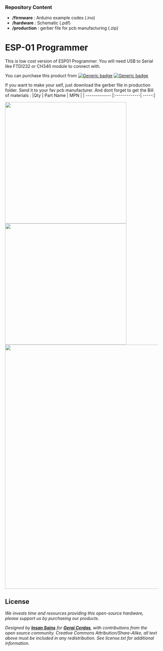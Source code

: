 ### Repository Content
* **/firmware** : Arduino example codes (.ino)
* **/hardware** : Schematic (.pdf)
* **/production** : gerber file for pcb manufacturing (.zip)

# ESP-01 Programmer
This is low cost version of ESP01 Programmer. You will need USB to Serial like FTDI232 or CH340 module to connect with.

You can purchase this product from [![Generic badge](https://img.shields.io/badge/Indonesia-Tokopedia-<COLOR>.svg)](https://www.tokopedia.com/geraicerdas/esp-01-programmer-esp8266-esp01-adapter-wifi-ftdi-ft232rl) 
[![Generic badge](https://img.shields.io/badge/Worldwide-Unavailable-red.svg)](https://geraicerdas.com)


If you want to make your self, just download the gerber file in production folder. Send it to your fav pcb manufacturer. And dont forget to get the Bill of materials :
|Qty | Part Name | MPN |
| ------------- |:-------------| -----:|


<p float="left">
<img src="https://images.tokopedia.net/img/cache/900/product-1/2017/6/1/105929/105929_fa54a206-936e-4c50-97a9-72eb0a0ae62c_800_532.jpg" width=400 /> 
<img src="https://images.tokopedia.net/img/cache/900/product-1/2017/6/1/105929/105929_74d98bd4-29e5-4138-b302-8f0dff5cf598_800_532.jpg" width=400 /> 
<img src="https://images.tokopedia.net/img/cache/900/product-1/2017/6/1/105929/105929_51edd68b-31a3-43f8-8ce2-cfb450e3e90a_800_532.jpg" width=805 />
</p>

## License
*We invests time and resources providing this open-source hardware, please support us by purchasing our products.*

*Designed by **[Insan Sains](https://www.youtube.com/insansains)** for **[Gerai Cerdas](https://geraicerdas.com)**, with contributions from the open source community. Creative Commons Attribution/Share-Alike, all text above must be included in any redistribution. See license.txt for additional information.*
